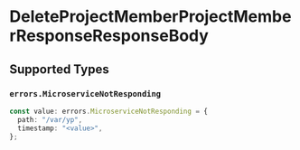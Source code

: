 # DeleteProjectMemberProjectMemberResponseResponseBody


## Supported Types

### `errors.MicroserviceNotResponding`

```typescript
const value: errors.MicroserviceNotResponding = {
  path: "/var/yp",
  timestamp: "<value>",
};
```

